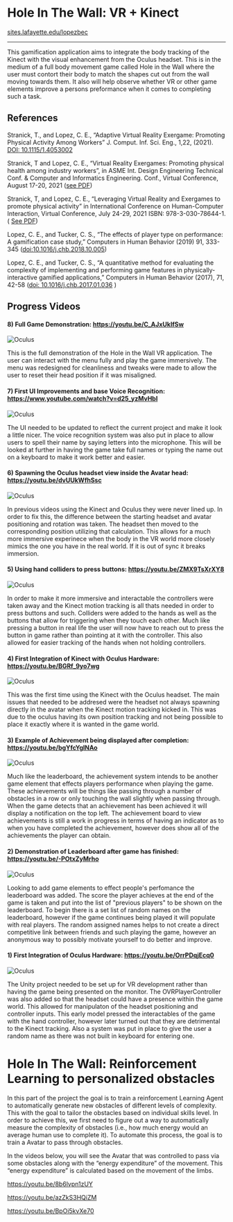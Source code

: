 # Hole In The Wall: VR + Kinect
[sites.lafayette.edu/lopezbec](https://sites.lafayette.edu/lopezbec)

---

This gamification application aims to integrate the body tracking of the Kinect with the visual enhancement from the Oculus headset. This is in the medium of a full body movement game called Hole in the Wall where the user must contort their body to match the shapes cut out from the wall moving towards them. It also will help observe whether VR or other game elements improve a persons preformance when it comes to completing such a task.

## References

Stranick, T., and Lopez, C. E.,  “Adaptive Virtual Reality Exergame: Promoting Physical Activity Among Workers” J. Comput. Inf. Sci. Eng., 1,22, (2021). [DOI: 10.1115/1.4053002](https://asmedigitalcollection.asme.org/computingengineering/article/22/3/031002/1127994/Adaptive-Virtual-Reality-Exergame-Promoting)

Stranick, T and Lopez, C. E.,  “Virtual Reality Exergames: Promoting physical health among industry workers”, in ASME Int. Design Engineering Technical Conf. & Computer and Informatics Engineering. Conf., Virtual Conference, August 17-20, 2021 ([see PDF](https://sites.lafayette.edu/lopezbec/files/2021/07/ASME_VR_WMSD_Final.pdf))


Stranick, T, and Lopez, C. E.,  “Leveraging Virtual Reality and Exergames to promote physical activity” in International Conference on Human-Computer Interaction, Virtual Conference, July 24-29, 2021 ISBN: 978-3-030-78644-1. ( [See PDF](https://sites.lafayette.edu/lopezbec/files/2021/09/Thomas-HCI-2021.pdf))

 Lopez, C. E., and Tucker, C. S., “The effects of player type on performance: A gamification case study,” Computers in Human Behavior (2019) 91, 333-345 ([doi:10.1016/j.chb.2018.10.005](https://www.sciencedirect.com/science/article/pii/S0747563218304898?via%3Dihub))
 
Lopez, C. E., and Tucker, C. S., “A quantitative method for evaluating the complexity of implementing and performing game features in physically-interactive gamified applications,” Computers in Human Behavior (2017), 71, 42-58 ([doi: 10.1016/j.chb.2017.01.036](https://www.sciencedirect.com/science/article/pii/S0747563217300481?via%3Dihub) )

## Progress Videos

#### 8) Full Game Demonstration: https://youtu.be/C_AJxUklfSw 

![Oculus](https://github.com/lopezbec/WholeInTheWall_VR/blob/master/8.PNG)

  This is the full demonstration of the Hole in the Wall VR application. The user can interact with the menu fully and play the game immersively. The menu was redesigned for cleanliness and tweaks were made to allow the user to reset their head position if it was misaligned. 
  
#### 7) First UI Improvements and base Voice Recognition: https://www.youtube.com/watch?v=d25_yzMvHbI

![Oculus](https://github.com/lopezbec/WholeInTheWall_VR/blob/master/7.PNG)

  The UI needed to be updated to reflect the current project and make it look a little nicer. The voice recognition system was also put in place to allow users to spell their name by saying letters into the microphone. This will be looked at further in having the game take full names or typing the name out on a keyboard to make it work better and easier.
   
#### 6) Spawning the Oculus headset view inside the Avatar head: https://youtu.be/dvUUkWfhSsc  

![Oculus](https://github.com/lopezbec/WholeInTheWall_VR/blob/master/6.PNG)

  In previous videos using the Kinect and Oculus they were never lined up. In order to fix this, the difference between the starting headset and avatar positioning and rotation was taken. The headset then moved to the corresponding position utilizing that calculation. This allows for a much more immersive experinece when the body in the VR world more closely mimics the one you have in the real world. If it is out of sync it breaks immersion.  

#### 5) Using hand colliders to press buttons: https://youtu.be/ZMX9TsXrXY8  

![Oculus](https://github.com/lopezbec/WholeInTheWall_VR/blob/master/5.PNG)

  In order to make it more immersive and interactable the controllers were taken away and the Kinect motion tracking is all thats needed in order to press buttons and such. Colliders were added to the hands as well as the buttons that allow for triggering when they touch each other. Much like pressing a button in real life the user will now have to reach out to press the button in game rather than pointing at it with the controller. This also allowed for easier tracking of the hands when not holding controllers.


#### 4) First Integration of Kinect with Oculus Hardware: https://youtu.be/BGRf_9yo7wg  

![Oculus](https://github.com/lopezbec/WholeInTheWall_VR/blob/master/4.PNG)

  This was the first time using the Kinect with the Oculus headset. The main issues that needed to be addresed were the headset not always spawning directly in the avatar when the Kinect motion tracking kicked in. This was due to the oculus having its own position tracking and not being possible to place it exactly where it is wanted in the game world.

#### 3) Example of Achievement being displayed after completion: https://youtu.be/bgYfcYglNAo 

![Oculus](https://github.com/lopezbec/WholeInTheWall_VR/blob/master/3.PNG)

  Much like the leaderboard, the achievement system intends to be another game element that effects players performance when playing the game. These achievements will be things like passing through a number of obstacles in a row or only touching the wall slightly when passing through. When the game detects that an achievement has been achieved it will display a notification on the top left. The achievement board to view achievements is still a work in progress in terms of having an indicator as to when you have completed the achievement, however does show all of the achievements the player can obtain.
  
#### 2) Demonstration of Leaderboard after game has finished: https://youtu.be/-POtxZyMrho 

![Oculus](https://github.com/lopezbec/WholeInTheWall_VR/blob/master/2.PNG)

  Looking to add game elements to effect people's perfomance the leaderboard was added. The score the player achieves at the end of the game is taken and put into the list of "previous players" to be shown on the leaderboard. To begin there is a set list of random names on the leaderboard, however if the game continues being played it will populate with real players. The random assigned names helps to not create a direct competitive link between friends and such playing the game, however an anonymous way to possibly motivate yourself to do better and improve.
  
#### 1) First Integration of Oculus Hardware: https://youtu.be/OrrPDqjEcq0  

![Oculus](https://github.com/lopezbec/WholeInTheWall_VR/blob/master/1.PNG)

  The Unity project needed to be set up for VR development rather than having the game being presented on the monitor. The OVRPlayerController was also added so that the headset could have a presence within the game world. This allowed for manipulaton of the headset positioning and controller inputs. This early model pressed the interactables of the game with the hand controller, however later turned out that they are detrimental to the Kinect tracking. Also a system was put in place to give the user a random name as there was not built in keyboard for entering one.
  

  
  

# Hole In The Wall: Reinforcement Learning to personalized obstacles

In this part of the project the goal is to train a reinforcement Learning Agent to automatically generate new obstacles of different levels of complexity. This with the goal to tailor the obstacles based on individual skills level. In order to achieve this, we first need to figure out a way to automatically measure the complexity of obstacles (i.e., how much energy would an average human use to complete it). To automate this process, the goal is to train a Avatar to pass through obstacles. 

In the videos below, you will see the Avatar that was controlled to pass via some obstacles along with the “energy expenditure” of the movement. This “energy expenditure” is calculated based on the movement of the limbs. 


https://youtu.be/8b6lvpn1zUY

https://youtu.be/azZkS3HQiZM

https://youtu.be/BpOi5kvXe70
